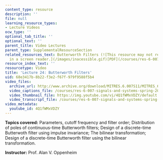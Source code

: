 ```yaml
---
content_type: resource
description: ''
file: null
learning_resource_types:
- Lecture Videos
ocw_type: ''
optional_tab_title: ''
optional_text: ''
parent_title: Video Lectures
parent_type: SupplementalResourceSection
related_resources_text: Butterworth Filters (![This resource may not render correctly
  in a screen reader.](/images/inacessible.gif)[PDF](/courses/res-6-007-signals-and-systems-spring-2011/resources/mitres_6_007s11_lec24))
resource_index_text: ''
resourcetype: Video
title: 'Lecture 24: Butterworth Filters'
uid: 68e3417b-8b22-f3e2-f67f-979f9588f5b4
video_files:
  archive_url: http://www.archive.org/download/MITRES.6.007S11/MITRES_6-007S11lec24_300k.mp4
  video_captions_file: /courses/res-6-007-signals-and-systems-spring-2011/ae3cee0b6a535c3ea89e1e7b0313135b_4Q1fWMxVDZY.vtt
  video_thumbnail_file: https://img.youtube.com/vi/4Q1fWMxVDZY/default.jpg
  video_transcript_file: /courses/res-6-007-signals-and-systems-spring-2011/bcf728ede01966f95c3057a1d09dba40_4Q1fWMxVDZY.pdf
video_metadata:
  youtube_id: 4Q1fWMxVDZY
---
```


**Topics covered:** Parameters, cutoff frequency and filter order; Distribution of poles of continuous-time Butterworth filters; Design of a discrete-time Butterwoth filter using impulse invariance; The bilinear transformation; Design of a discrete-time Butterworth filter using the bilinear transformation.

**Instructor:** Prof. Alan V. Oppenheim
